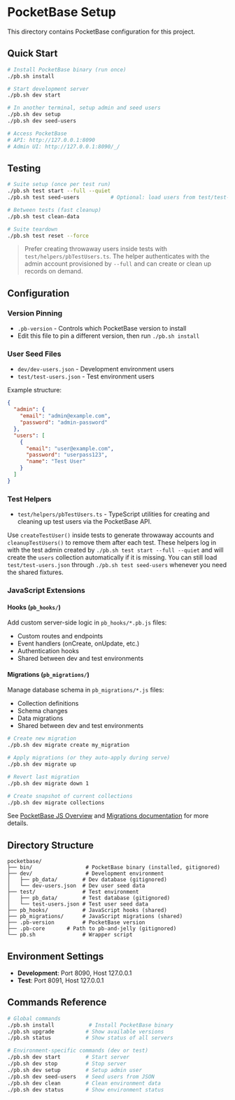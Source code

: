 # PocketBase Setup

This directory contains PocketBase configuration for this project.

## Quick Start

```bash
# Install PocketBase binary (run once)
./pb.sh install

# Start development server
./pb.sh dev start

# In another terminal, setup admin and seed users
./pb.sh dev setup
./pb.sh dev seed-users

# Access PocketBase
# API: http://127.0.0.1:8090
# Admin UI: http://127.0.0.1:8090/_/
```

## Testing

```bash
# Suite setup (once per test run)
./pb.sh test start --full --quiet
./pb.sh test seed-users          # Optional: load users from test/test-users.json

# Between tests (fast cleanup)
./pb.sh test clean-data

# Suite teardown
./pb.sh test reset --force
```

> Prefer creating throwaway users inside tests with
> `test/helpers/pbTestUsers.ts`. The helper authenticates with the admin account
> provisioned by `--full` and can create or clean up records on demand.

## Configuration

### Version Pinning
- `.pb-version` - Controls which PocketBase version to install
- Edit this file to pin a different version, then run `./pb.sh install`

### User Seed Files
- `dev/dev-users.json` - Development environment users
- `test/test-users.json` - Test environment users

Example structure:
```json
{
  "admin": {
    "email": "admin@example.com",
    "password": "admin-password"
  },
  "users": [
    {
      "email": "user@example.com",
      "password": "userpass123",
      "name": "Test User"
    }
  ]
}
```

### Test Helpers
- `test/helpers/pbTestUsers.ts` - TypeScript utilities for creating and cleaning
  up test users via the PocketBase API.

Use `createTestUser()` inside tests to generate throwaway accounts and
`cleanupTestUsers()` to remove them after each test. These helpers log in with
the test admin created by `./pb.sh test start --full --quiet` and will create the
`users` collection automatically if it is missing. You can still load
`test/test-users.json` through `./pb.sh test seed-users` whenever you need the
shared fixtures.

### JavaScript Extensions

#### Hooks (`pb_hooks/`)
Add custom server-side logic in `pb_hooks/*.pb.js` files:
- Custom routes and endpoints
- Event handlers (onCreate, onUpdate, etc.)
- Authentication hooks
- Shared between dev and test environments

#### Migrations (`pb_migrations/`)
Manage database schema in `pb_migrations/*.js` files:
- Collection definitions
- Schema changes
- Data migrations
- Shared between dev and test environments

```bash
# Create new migration
./pb.sh dev migrate create my_migration

# Apply migrations (or they auto-apply during serve)
./pb.sh dev migrate up

# Revert last migration
./pb.sh dev migrate down 1

# Create snapshot of current collections
./pb.sh dev migrate collections
```

See [PocketBase JS Overview](https://pocketbase.io/docs/js-overview/) and [Migrations documentation](https://pocketbase.io/docs/js-migrations/) for more details.

## Directory Structure

```
pocketbase/
├── bin/                 # PocketBase binary (installed, gitignored)
├── dev/                 # Development environment
│   ├── pb_data/        # Dev database (gitignored)
│   └── dev-users.json  # Dev user seed data
├── test/               # Test environment
│   ├── pb_data/        # Test database (gitignored)
│   └── test-users.json # Test user seed data
├── pb_hooks/           # JavaScript hooks (shared)
├── pb_migrations/      # JavaScript migrations (shared)
├── .pb-version         # PocketBase version
├── .pb-core       # Path to pb-and-jelly (gitignored)
└── pb.sh               # Wrapper script
```

## Environment Settings

- **Development**: Port 8090, Host 127.0.0.1
- **Test**: Port 8091, Host 127.0.0.1

## Commands Reference

```bash
# Global commands
./pb.sh install           # Install PocketBase binary
./pb.sh upgrade          # Show available versions
./pb.sh status           # Show status of all servers

# Environment-specific commands (dev or test)
./pb.sh dev start        # Start server
./pb.sh dev stop         # Stop server
./pb.sh dev setup        # Setup admin user
./pb.sh dev seed-users   # Seed users from JSON
./pb.sh dev clean        # Clean environment data
./pb.sh dev status       # Show environment status
```
